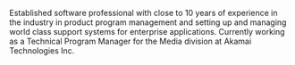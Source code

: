 Established software professional with close to 10 years of experience in the industry in product program management and setting up and managing world class support systems for enterprise applications. Currently working as a Technical Program Manager for the Media division at Akamai Technologies Inc.

